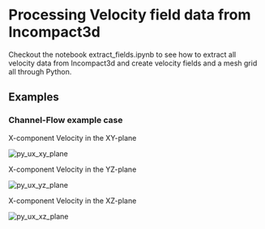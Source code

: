 # Processing Velocity field data from Incompact3d
Checkout the notebook extract_fields.ipynb to see how to extract all velocity data from Incompact3d and create velocity fields and a mesh grid all through Python.

## Examples

### Channel-Flow example case

X-component Velocity in the XY-plane

![py_ux_xy_plane](https://user-images.githubusercontent.com/87390731/181428798-619aea16-8e6f-48c7-b0ea-85c823959149.png)

X-component Velocity in the YZ-plane

![py_ux_yz_plane](https://user-images.githubusercontent.com/87390731/181428862-eac8881f-b001-4480-ad3b-0a79316953c5.png)

X-component Velocity in the XZ-plane

![py_ux_xz_plane](https://user-images.githubusercontent.com/87390731/181428839-98346252-6b0a-41e0-b165-a8308256fb38.png)

